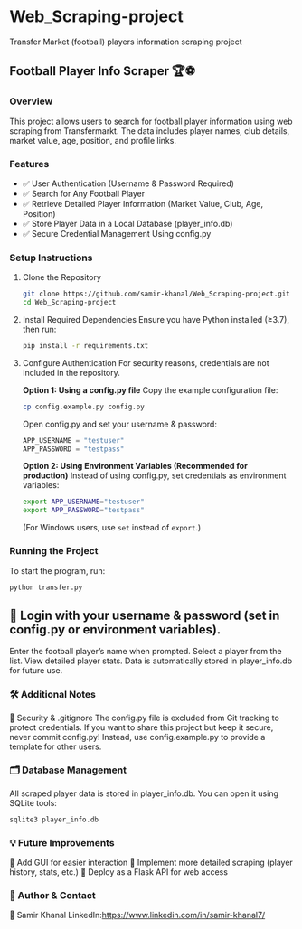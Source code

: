 # Web_Scraping-project
Transfer Market (football) players information scraping project

## Football Player Info Scraper 🏆⚽

### Overview
This project allows users to search for football player information using web scraping from Transfermarkt. The data includes player names, club details, market value, age, position, and profile links.

### Features
- ✅ User Authentication (Username & Password Required)
- ✅ Search for Any Football Player
- ✅ Retrieve Detailed Player Information (Market Value, Club, Age, Position)
- ✅ Store Player Data in a Local Database (player_info.db)
- ✅ Secure Credential Management Using config.py

### Setup Instructions
1. Clone the Repository
    ```sh
    git clone https://github.com/samir-khanal/Web_Scraping-project.git
    cd Web_Scraping-project
    ```
2. Install Required Dependencies
    Ensure you have Python installed (≥3.7), then run:
    ```sh
    pip install -r requirements.txt
    ```
3. Configure Authentication
    For security reasons, credentials are not included in the repository.

    **Option 1: Using a config.py file**
    Copy the example configuration file:
    ```sh
    cp config.example.py config.py
    ```
    Open config.py and set your username & password:
    ```python
    APP_USERNAME = "testuser"
    APP_PASSWORD = "testpass"
    ```

    **Option 2: Using Environment Variables (Recommended for production)**
    Instead of using config.py, set credentials as environment variables:
    ```sh
    export APP_USERNAME="testuser"
    export APP_PASSWORD="testpass"
    ```
    (For Windows users, use `set` instead of `export`.)

### Running the Project
To start the program, run:
```sh
python transfer.py
```
## 📌 Login with your username & password (set in config.py or environment variables).

Enter the football player’s name when prompted.
Select a player from the list.
View detailed player stats.
Data is automatically stored in player_info.db for future use.

### 🛠 Additional Notes
🔐 Security & .gitignore
The config.py file is excluded from Git tracking to protect credentials.
If you want to share this project but keep it secure, never commit config.py!
Instead, use config.example.py to provide a template for other users.

### 🗂 Database Management
All scraped player data is stored in player_info.db.
You can open it using SQLite tools:
```sh
sqlite3 player_info.db
```

### 💡 Future Improvements
🔹 Add GUI for easier interaction
🔹 Implement more detailed scraping (player history, stats, etc.)
🔹 Deploy as a Flask API for web access

### 📌 Author & Contact
👤 Samir Khanal
 LinkedIn:https://www.linkedin.com/in/samir-khanal7/
